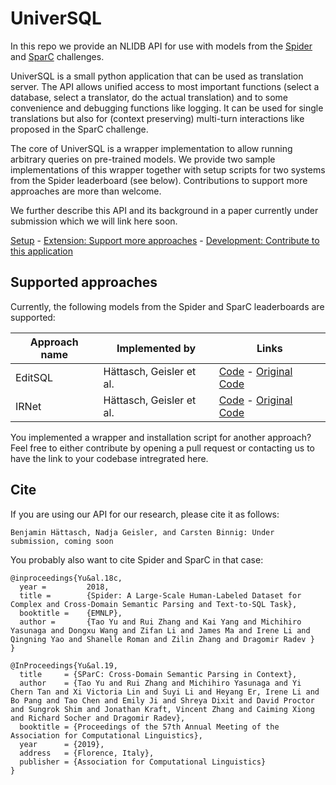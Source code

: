 # UniverSQL

In this repo we provide an NLIDB API for use with models from the [Spider](https://yale-lily.github.io/spider) and [SparC](https://yale-lily.github.io/sparc) challenges.

UniverSQL is a small python application that can be used as translation server.
The API allows unified access to most important functions (select a database, select a translator, do the actual translation) and to some convenience and debugging functions like logging.
It can be used for single translations but also for (context preserving) multi-turn interactions like proposed in the SparC challenge.

The core of UniverSQL is a wrapper implementation to allow running arbitrary queries on pre-trained models.
We provide two sample implementations of this wrapper together with setup scripts for two systems from the Spider leaderboard (see below).
Contributions to support more approaches are more than welcome.

We further describe this API and its background in a paper currently under submission which we will link here soon.

[Setup](SETUP.md) - [Extension: Support more approaches](Extension.md) - [Development: Contribute to this application](Development.md)

## Supported approaches

Currently, the following models from the Spider and SparC leaderboards are supported:

| Approach name | Implemented by           | Links                                                   |
| ------------- | ------------------------ | ------------------------------------------------------- |
| EditSQL       | Hättasch, Geisler et al. | [Code](https://github.com/DataManagementLab/univerSQL/tree/master/nlidbTranslator/api/adapters/editsql) - [Original Code](https://github.com/ryanzhumich/editsql) |
| IRNet       | Hättasch, Geisler et al. | [Code](https://github.com/DataManagementLab/univerSQL/tree/master/nlidbTranslator/api/adapters/IRNet) - [Original Code](https://github.com/microsoft/IRNet) |

You implemented a wrapper and installation script for another approach? Feel free to either contribute by opening a pull request or contacting us to have the link to your codebase intregrated here.


## Cite

If you are using our API for our research, please cite it as follows:

```
Benjamin Hättasch, Nadja Geisler, and Carsten Binnig: Under submission, coming soon
```

You probably also want to cite Spider and SparC in that case:

```
@inproceedings{Yu&al.18c,
  year =         2018,
  title =        {Spider: A Large-Scale Human-Labeled Dataset for Complex and Cross-Domain Semantic Parsing and Text-to-SQL Task},
  booktitle =    {EMNLP},
  author =       {Tao Yu and Rui Zhang and Kai Yang and Michihiro Yasunaga and Dongxu Wang and Zifan Li and James Ma and Irene Li and Qingning Yao and Shanelle Roman and Zilin Zhang and Dragomir Radev }
}

@InProceedings{Yu&al.19,
  title     = {SParC: Cross-Domain Semantic Parsing in Context},
  author    = {Tao Yu and Rui Zhang and Michihiro Yasunaga and Yi Chern Tan and Xi Victoria Lin and Suyi Li and Heyang Er, Irene Li and Bo Pang and Tao Chen and Emily Ji and Shreya Dixit and David Proctor and Sungrok Shim and Jonathan Kraft, Vincent Zhang and Caiming Xiong and Richard Socher and Dragomir Radev},
  booktitle = {Proceedings of the 57th Annual Meeting of the Association for Computational Linguistics},
  year      = {2019},
  address   = {Florence, Italy},
  publisher = {Association for Computational Linguistics}
}
```
